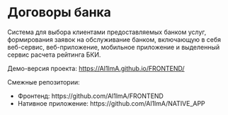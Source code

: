 <h1>Договоры банка</h1>
Cистема для выбора клиентами предоставляемых банком услуг, формирования заявок на обслуживание банком, включающую в себя веб-сервис, веб-приложение, мобильное приложение и выделенный сервис расчета рейтинга БКИ.

Демо-версия проекта: https://Al1lmA.github.io/FRONTEND/

Смежные репозитории:
<ul>
<li>Фронтенд: https://github.com/Al1lmA/FRONTEND</li>
<li>Нативное приложение: https://github.com/Al1lmA/NATIVE_APP</li>
</ul>
